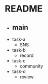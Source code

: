 # README

- main
  - 
- task-a
  - SNS
- task-b
  - record
- task-c
  - community
- task-d
  - review
